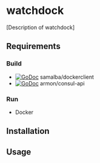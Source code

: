 # watchdock
[Description of watchdock]

## Requirements
### Build
* [![GoDoc](http://godoc.org/github.com/samalba/dockerclient?status.png)](http://godoc.org/github.com/samalba/dockerclient) samalba/dockerclient
* [![GoDoc](http://godoc.org/github.com/armon/consul-api?status.png)](http://godoc.org/github.com/armon/consul-api) armon/consul-api

### Run
* Docker

## Installation


## Usage
